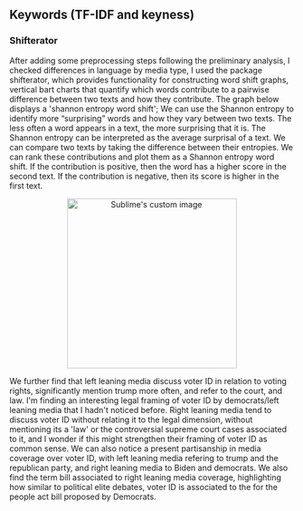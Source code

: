 

## Keywords (TF-IDF and keyness)
### Shifterator
After adding some preprocessing steps following the preliminary analysis, I checked differences in language by media type, I used the package shifterator, which provides functionality for constructing word shift graphs, vertical bart charts that quantify which words contribute to a pairwise difference between two texts and how they contribute. The graph below displays a 'shannon entropy word shift'; We can use the Shannon entropy to identify more “surprising” words and how they vary between two texts. The less often a word appears in a text, the more surprising that it is. The Shannon entropy can be interpreted as the average surprisal of a text. We can compare two texts by taking the difference between their entropies. We can rank these contributions and plot them as a Shannon entropy word shift. If the contribution is positive, then the word has a higher score in the second text. If the contribution is negative, then its score is higher in the first text.
<p align="center">
  <img src= https://user-images.githubusercontent.com/89010445/172584906-778b597e-5c49-4857-bf39-d91c40f0e5ec.png alt="Sublime's custom image"/, style="width:300px;">
</p>

We further find that left leaning media discuss voter ID in relation to voting rights, significantly mention trump more often, and refer to the court, and law. I'm finding an interesting legal framing of voter ID by democrats/left leaning media that I hadn't noticed before. Right leaning media tend to discuss voter ID without relating it to the legal dimension, without mentioning its a 'law' or the controversial supreme court cases associated to it, and I wonder if this might strengthen their framing of voter ID as common sense. We can also notice a present partisanship in media coverage over voter ID, with left leaning media refering to trump and the republican party, and right leaning media to Biden and democrats. We also find the term bill associated to right leaning media coverage, highlighting how similar to political elite debates, voter ID is associated to the for the people act bill proposed by Democrats.
